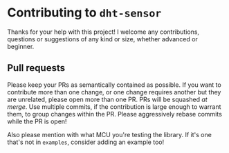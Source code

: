 # Contributing to `dht-sensor`

Thanks for your help with this project! I welcome any contributions, questions or suggestions of any kind or size, whether advanced or beginner.

## Pull requests

Please keep your PRs as semantically contained as possible. If you want to contribute more than one change,
or one change requires another but they are unrelated, please open more than one PR.
PRs will be squashed _at merge_. Use multiple commits, if the contribution is large enough to warrant them, to group changes within the PR.
Please aggressively rebase commits while the PR is open!

Also please mention with what MCU you're testing the library. If it's one that's not in `examples`, consider adding an example too!
